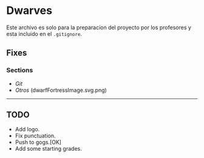 # Dwarves

Este archivo es solo para la preparacion del proyecto por los profesores
y esta incluido en el `.gitignore`.

## Fixes

### Sections

* *Git*
* *Otros* (dwarfFortressImage.svg.png)

---

## TODO

* Add logo.
* Fix punctuation.
* Push to gogs.[OK]
* Add some starting grades.
